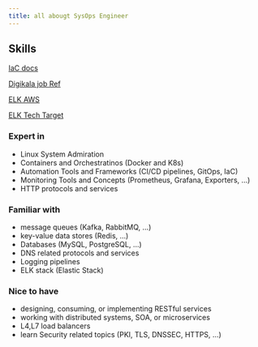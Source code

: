 ```yaml
---
title: all abougt SysOps Engineer
---
```


## Skills

[IaC docs](https://www.redhat.com/en/topics/automation/what-is-infrastructure-as-code-iac)

[Digikala job Ref](https://careers.digikala.com/job-positions/2715/)

[ELK AWS](https://aws.amazon.com/what-is/elk-stack/)

[ELK Tech Target](https://www.techtarget.com/searchitoperations/definition/Elastic-Stack)

### Expert in

- Linux System Admiration
- Containers and Orchestratinos (Docker and K8s)
- Automation Tools and Frameworks (CI/CD pipelines, GitOps, IaC)
- Monitoring Tools and Concepts (Prometheus, Grafana, Exporters, …)
- HTTP protocols and services

### Familiar with

- message queues (Kafka, RabbitMQ, …)
- key-value data stores (Redis, …)
- Databases (MySQL, PostgreSQL, …)
- DNS related protocols and services
- Logging pipelines
- ELK stack (Elastic Stack)

### Nice to have

- designing, consuming, or implementing RESTful services
- working with distributed systems, SOA, or microservices
- L4,L7 load balancers
- learn Security related topics (PKI, TLS, DNSSEC, HTTPS, …)
